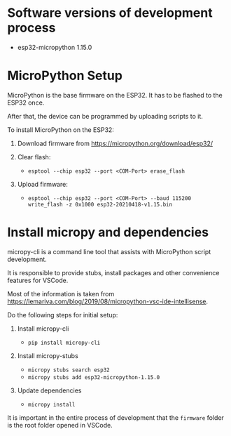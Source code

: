 # Software versions of development process

-   esp32-micropython 1.15.0

# MicroPython Setup

MicroPython is the base firmware on the ESP32. It has to be flashed to the ESP32 once.

After that, the device can be programmed by uploading scripts to it.

To install MicroPython on the ESP32:

1. Download firmware from https://micropython.org/download/esp32/
2. Clear flash:

    - `esptool --chip esp32 --port <COM-Port> erase_flash`

3. Upload firmware:

    - `esptool --chip esp32 --port <COM-Port> --baud 115200 write_flash -z 0x1000 esp32-20210418-v1.15.bin`

# Install micropy and dependencies

micropy-cli is a command line tool that assists with MicroPython script development.

It is responsible to provide stubs, install packages and other convenience features for
VSCode.

Most of the information is taken from https://lemariva.com/blog/2019/08/micropython-vsc-ide-intellisense.

Do the following steps for initial setup:

1. Install micropy-cli

    - `pip install micropy-cli`

2. Install micropy-stubs

    - `micropy stubs search esp32`
    - `micropy stubs add esp32-micropython-1.15.0`

3. Update dependencies
    - `micropy install`

It is important in the entire process of development that the `firmware` folder is the root folder opened in VSCode.
